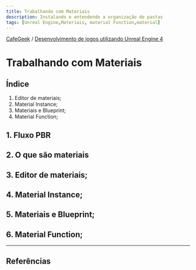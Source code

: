 ```yaml
---
title: Trabalhando com Materiais
description: Instalando e entendendo a organização de pastas
tags: [Unreal Engine,Materiais, material Function,material]
---
```


[CafeGeek](https://myerco.github.io/CafeGeek)  / [Desenvolvimento de jogos utilizando Unreal Engine 4](https://myerco.github.io/CafeGeek/ue4_blueprint/index.html)

# Trabalhando com Materiais

## Índice
1. Editor de materiais;
1. Material Instance;
1. Materiais e Blueprint;
1. Material Function;


<a name="1"></a>
## 1. Fluxo PBR

## 2. O que são materiais

## 3. Editor de materiais;
## 4. Material Instance;
## 5. Materiais e Blueprint;
## 6. Material Function;


***

## Referências
